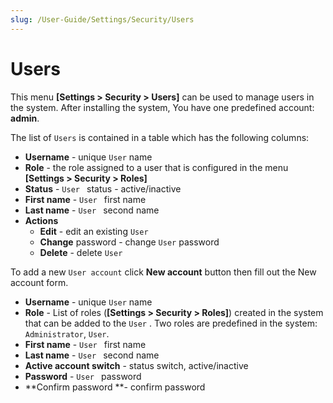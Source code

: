 ```yaml
---
slug: /User-Guide/Settings/Security/Users
---
```


# Users


This menu **[Settings > Security > Users]** can be used to manage users in the system. After installing the system, You have one predefined account: **admin**. 

The list of `Users`  is contained in a table which has the following columns:

- **Username** - unique `User` name
- **Role** - the role assigned to a user that is configured in the menu **[Settings > Security > Roles]**
- **Status** - `User ` status - active/inactive
- **First name** - `User ` first name
- **Last name** - `User ` second name 
- **Actions**
  - **Edit** - edit an existing `User`  
  - **Change** password - change `User` password  
  - **Delete** - delete   `User` 



To add a new `User account`  click **New account** button then fill out the New account form. 

- **Username** - unique `User` name
- **Role** - List of roles (**[Settings > Security > Roles]**) created in the system that can be added to the `User` . Two roles are predefined in the system: `Administrator`, `User`.
- **First name** - `User ` first name
- **Last name** - `User ` second name 
- **Active account switch** - status switch, active/inactive
- **Password** - `User ` password
- **Confirm password **- confirm password

